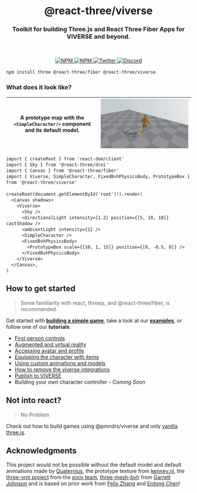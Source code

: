 <h1 align="center">@react-three/viverse</h1>
<h3 align="center">Toolkit for building Three.js and React Three Fiber Apps for VIVERSE and beyond.</h3>
<br/>

<p align="center">
  <a href="https://npmjs.com/package/@react-three/viverse" target="_blank">
    <img src="https://img.shields.io/npm/v/@react-three/viverse?style=flat&colorA=000000&colorB=000000" alt="NPM" />
  </a>
  <a href="https://npmjs.com/package/@react-three/viverse" target="_blank">
    <img src="https://img.shields.io/npm/dt/@react-three/viverse.svg?style=flat&colorA=000000&colorB=000000" alt="NPM" />
  </a>
  <a href="https://twitter.com/pmndrs" target="_blank">
    <img src="https://img.shields.io/twitter/follow/pmndrs?label=%40pmndrs&style=flat&colorA=000000&colorB=000000&logo=twitter&logoColor=000000" alt="Twitter" />
  </a>
  <a href="https://discord.gg/ZZjjNvJ" target="_blank">
    <img src="https://img.shields.io/discord/740090768164651008?style=flat&colorA=000000&colorB=000000&label=discord&logo=discord&logoColor=000000" alt="Discord" />
  </a>
</p>

```bash
npm install three @react-three/fiber @react-three/viverse
```

### What does it look like?

| A prototype map with the `<SimpleCharacter/>` component and its default model. | ![render of the code below](./docs/getting-started/basic-example.gif) |
| --------------------------------------------------------------------------- | --------------------------------------------------------------------- |

```tsx
import { createRoot } from 'react-dom/client'
import { Sky } from '@react-three/drei'
import { Canvas } from '@react-three/fiber'
import { Viverse, SimpleCharacter, FixedBvhPhysicsBody, PrototypeBox } from '@react-three/viverse'

createRoot(document.getElementById('root')!).render(
  <Canvas shadows>
    <Viverse>
      <Sky />
      <directionalLight intensity={1.2} position={[5, 10, 10]} castShadow />
      <ambientLight intensity={1} />
      <SimpleCharacter />
      <FixedBvhPhysicsBody>
        <PrototypeBox scale={[10, 1, 15]} position={[0, -0.5, 0]} />
      </FixedBvhPhysicsBody>
    </Viverse>
  </Canvas>,
)
```

## How to get started

> Some familiarity with
> react, threejs, and @react-three/fiber, is recommended.

Get started with **[building a simple game](https://pmndrs.github.io/viverse/tutorials/simple-game)**, take a look at our **[examples](https://pmndrs.github.io/viverse/getting-started/examples)**, or follow one of our **tutorials**:

- [First person controls](https://pmndrs.github.io/viverse/tutorials/first-person)
- [Augmented and virtual reality](https://pmndrs.github.io/viverse/tutorials/augmented-and-virtual-reality)
- [Accessing avatar and profile](https://pmndrs.github.io/viverse/tutorials/access-avatar-and-profile)
- [Equipping the character with items](https://pmndrs.github.io/viverse/tutorials/equipping-items)
- [Using custom animations and models](https://pmndrs.github.io/viverse/tutorials/custom-models-and-animations)
- [How to remove the viverse integrations](https://pmndrs.github.io/viverse/tutorials/remove-viverse-integrations)
- [Publish to VIVERSE](https://pmndrs.github.io/viverse/tutorials/publish-to-viverse)
- Building your own character controller - _Coming Soon_

## Not into react?

> No Problem

Check out how to build games using @pmndrs/viverse and only [vanilla three.js](https://pmndrs.github.io/viverse/without-react).

## Acknowledgments

This project would not be possible without the default model and default animations made by [Quaternius](https://quaternius.com/), the prototype texture from [kenney.nl](https://www.kenney.nl/), the [three-vrm project](https://github.com/pixiv/three-vrm) from the [pixiv team](https://github.com/pixiv), [three-mesh-bvh](https://github.com/gkjohnson/three-mesh-bvh) from [Garrett Johnson](https://github.com/gkjohnson) and is based on prior work from [Felix Zhang](https://github.com/felixtrz) and [Erdong Chen](https://github.com/ErdongChen-Andrew)!